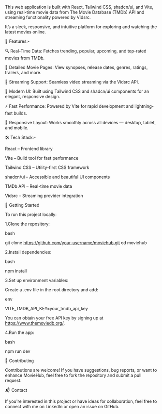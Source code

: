 This web application is built with React, Tailwind CSS, shadcn/ui, and Vite, using real-time movie data from The Movie Database (TMDb) API and streaming functionality powered by Vidsrc.

It’s a sleek, responsive, and intuitive platform for exploring and watching the latest movies online.

🌟 Features:-

🔍 Real-Time Data: Fetches trending, popular, upcoming, and top-rated movies from TMDb.

📄 Detailed Movie Pages: View synopses, release dates, genres, ratings, trailers, and more.

🎥 Streaming Support: Seamless video streaming via the Vidsrc API.

🎨 Modern UI: Built using Tailwind CSS and shadcn/ui components for an elegant, responsive design.

⚡ Fast Performance: Powered by Vite for rapid development and lightning-fast builds.

📱 Responsive Layout: Works smoothly across all devices — desktop, tablet, and mobile.

🛠️ Tech Stack:-

React – Frontend library

Vite – Build tool for fast performance

Tailwind CSS – Utility-first CSS framework

shadcn/ui – Accessible and beautiful UI components

TMDb API – Real-time movie data

Vidsrc – Streaming provider integration

🚀 Getting Started

To run this project locally:

1.Clone the repository:

bash

git clone https://github.com/your-username/moviehub.git
cd moviehub

2.Install dependencies:

bash

npm install

3.Set up environment variables:

Create a .env file in the root directory and add:

env

VITE_TMDB_API_KEY=your_tmdb_api_key

You can obtain your free API key by signing up at https://www.themoviedb.org/.

4.Run the app:

bash

npm run dev

🤝 Contributing

Contributions are welcome! If you have suggestions, bug reports, or want to enhance MovieHub, feel free to fork the repository and submit a pull request.

📬 Contact

If you're interested in this project or have ideas for collaboration, feel free to connect with me on LinkedIn or open an issue on GitHub.
